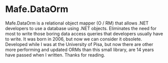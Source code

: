 # Mafe.DataOrm

Mafe.DataOrm is a relational object mapper (O / RM) that allows .NET developers to use a database using .NET objects. Eliminates the need for most to write those boring data access queries that developers usually have to write. It was born in 2006, but now we can consider it obsolete. Developed while I was at the University of Pisa, but now there are other more performing and updated ORMs than this small library, are 14 years have passed when I written. Thanks for reading.
